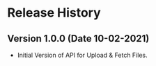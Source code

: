 # Release History

## Version 1.0.0 (Date 10-02-2021)

- Initial Version of API for Upload & Fetch Files.